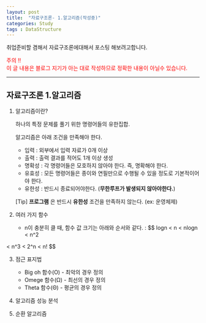 ```yaml
---
layout: post
title:  "자료구조론- 1.알고리즘(작성중)"
categories: Study
tags : DataStructure
---
```


<!-- front matter
	지킬에서는 front matter 블록으로 시작되는 화일만 처리한다.
	반드시 "title", "layout"필드는 반드시 들어가야한다.
-->

취업준비할 겸해서 자료구조론에대해서 포스팅 해보려고합니다.  

<span style="color: red">주의 !!  
이 글 내용은 블로그 지기가 아는 대로 작성하므로 정확한 내용이 아닐수 있습니다.</span>

---

## 자료구조론  1.알고리즘

1. 알고리즘이란?  

	하나의 특정 문제를 풀기 위한 명령어들의 유한집합.  

	알고리즘은 아래 조건을 만족해야 한다.

	- 입력 : 외부에서 입력 자료가 0개 이상
	- 출력 : 출력 결과를 적어도 1개 이상 생성
	- 명확성 : 각 명령어들은 모호하지 않아야 한다. 즉, 명확해야 한다.
	- 유효성 : 모든 명령어들은 종이와 연필만으로 수행될 수 있을 정도로 기본적이어야 한다.
	- 유한성 : 반드시 종료되어야한다. (**무한루프가 발생되지 않아야한다.**)

	[Tip] **프로그램** 은 반드시 **유한성** 조건을 만족하지 않는다. (ex: 운영체제)
2. 여러 가지 함수
	- n이 충분히 클 때, 함수 값 크기는 아래와 순서와 같다.
: $$ logn < n < nlogn < n^2 


< n^3 < 2^n < n! $$

3. 점근 표지법
	- Big oh 함수(O) - 최악의 경우
	정의
	- Omege 함수(Ω) - 최선의 경우
	정의
	- Theta 함수(Θ) - 평균의 경우
	정의

4. 알고리즘 성능 분석
5. 순환 알고리즘

